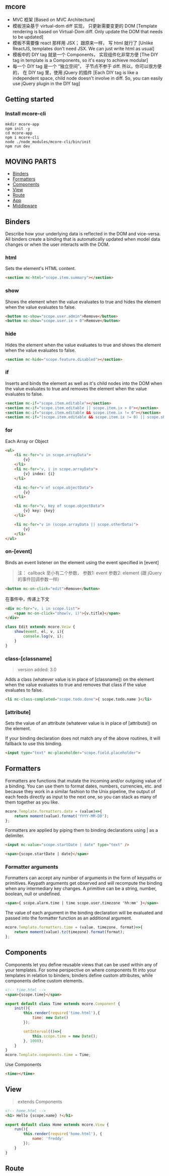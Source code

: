 
## mcore

- MVC 框架 [Based on MVC Architecture]
- 模板渲染基于 virtual-dom diff 实现， 只更新需要变更的 DOM [Template rendering is based on Virtual-Dom diff. Only update the DOM that needs to be updated]
- 模板不需要像 react 那样用 JSX； 跟原来一样， 写 html 就行了 [Unlike ReactJS, templates don't need JSX. We can just write html as usual]
- 模板中的 DIY tag 就是一个 Components， 实现组件化非常方便 [The DIY tag in template is a Components, so it's easy to achieve modular]
- 每一个 DIY tag 是一个 “独立空间”， 子节点不参于 diff. 所以，你可以很方便的， 在 DIY tag 里，使用 jQuery 的插件 [Each DIY tag is like a independent space, child node doesn't involve in diff. So, you can easily use jQuery plugin in the DIY tag]

## Getting started

### Install mcore-cli

```
mkdir mcore-app
npm init -y
cd mcore-app
npm i mcore-cli
node ./node_modules/mcore-cli/bin/init
npm run dev
```

## MOVING PARTS

- [Binders](#binders)
- [Formatters](#formatters)
- [Components](#components)
- [View](#view)
- [Route](#route)
- [App](#app)
- [Middleware](#middleware)

## Binders

Describe how your underlying data is reflected in the DOM and vice-versa. All binders create a binding that is automatically updated when model data changes or when the user interacts with the DOM.

### html

Sets the element's HTML content.

```html
<section mc-html="scope.item.summary"></section>

```

### show

Shows the element when the value evaluates to true and hides the element when the value evaluates to false.

```html
<button mc-show="scope.user.admin">Remove</button>
<button mc-show="scope.user.ix > 0">Remove</button>
```

### hide

Hides the element when the value evaluates to true and shows the element when the value evaluates to false.

```html
<section mc-hide="scope.feature.disabled"></section>
```

### if

Inserts and binds the element as well as it's child nodes into the DOM when the value evaluates to true and removes the element when the value evaluates to false.

```html
<section mc-if="scope.item.editable"></section>
<section mc-if="scope.item.editable || scope.item.ix > 0"></section>
<section mc-if="scope.item.editable && scope.item.ix != 0"></section>
<section mc-if="(scope.item.editable && scope.item.ix != 0) || scope.show"></section>
```

### for

Each Array or Object

```html
<ul>
    <li mc-for="v in scope.arrayData">
        {v}
    </li>
    <li mc-for="v, i in scope.arrayData">
        {v} index: {i}
    </li>

    <li mc-for="v of scope.objectData">
        {v}
    </li>

    <li mc-for="v, key of scope.objectData">
        {v} key: {key}
    </li>

    <li mc-for="v in (scope.arrayData || scope.otherData)">
        {v}
    </li>
</ul>
```

### on-[event]

Binds an event listener on the element using the event specified in [event]

> 注： callback 至小有二个参数， 参数1: event 参数2: element (跟 jQuery 的事件回调参数一样)

```html
<button mc-on-click="edit">Remove</button>
```

在事件中，传递上下文

```html
<div mc-for="v, i in scope.list">
    <span mc-on-click="show(v, i)">{v.title}</span>
</div>
```

```js
class Edit extends mcore.Veiw {
    show(event, el, v, i){
        console.log(v, i);
    }
}
```

### class-[classname]
> version added: 3.0

Adds a class (whatever value is in place of [classname]) on the element when the value evaluates to true and removes that class if the value evaluates to false.

```html
<li mc-class-completed="scope.todo.done">{ scope.todo.name }</li>
```

### [attribute]

Sets the value of an attribute (whatever value is in place of [attribute]) on the element.

If your binding declaration does not match any of the above routines, it will fallback to use this binding.

```html
<input type="text" mc-placeholder="scope.field.placeholder">
```


## Formatters

Formatters are functions that mutate the incoming and/or outgoing value of a binding. You can use them to format dates, numbers, currencies, etc. and because they work in a similar fashion to the Unix pipeline, the output of each feeds directly as input to the next one, so you can stack as many of them together as you like.

```js
mcore.Template.formatters.date = (value)=>{
    return moment(value).format('YYYY-MM-DD');
};
```

Formatters are applied by piping them to binding declarations using | as a delimiter.

```html
<input mc-value="scope.startDate | date" type="text" />

<span>{scope.startDate | date}</span>
```

### Formatter arguments

Formatters can accept any number of arguments in the form of keypaths or primitives. Keypath arguments get observed and will recompute the binding when any intermediary key changes. A primitive can be a string, number, boolean, null or undefined.

```html
<span>{ scope.alarm.time | time scope.user.timezone 'hh:mm' }</span>
```

The value of each argument in the binding declaration will be evaluated and passed into the formatter function as an additional argument.

```js
mcore.Template.formatters.time = (value, timezone, format)=>{
    return moment(value).tz(timezone).format(format);
};
```

## Components

Components let you define reusable views that can be used within any of your templates. For some perspective on where components fit into your templates in relation to binders; binders define custom attributes, while components define custom elements.

```html
<!-- time.html -->
<span>{scope.time}</span>
```

```js
export default class Time extends mcore.Component {
    init(){
        this.render(require('time.html'),{
            time: new Date()
        });

        setInterval(()=>{
            this.scope.time = new Date();
        }, 1000);
    }
}
mcore.Template.components.time = Time;
```

Use Components

```html
<time></time>
```

## View
> extends Components

```html
<!-- home.html -->
<h1> Hello {scope.name} !</h1>
```

```js
export default class Home extends mcore.View {
    run(){
        this.render(require('home.html'), {
            name: 'freddy'
        });
    }
}
```

## Route
